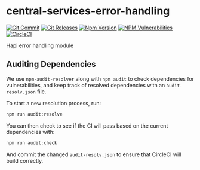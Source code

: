 # central-services-error-handling
[![Git Commit](https://img.shields.io/github/last-commit/mojaloop/central-services-error-handling.svg?style=flat)](https://github.com/mojaloop/central-services-error-handling/commits/master)
[![Git Releases](https://img.shields.io/github/release/mojaloop/central-services-error-handling.svg?style=flat)](https://github.com/mojaloop/central-services-error-handling/releases)
[![Npm Version](https://img.shields.io/npm/v/@mojaloop/central-services-error-handling.svg?style=flat)](https://www.npmjs.com/package/@mojaloop/central-services-error-handling)
[![NPM Vulnerabilities](https://img.shields.io/snyk/vulnerabilities/npm/@mojaloop/central-services-error-handling.svg?style=flat)](https://www.npmjs.com/package/@mojaloop/central-services-error-handling)
[![CircleCI](https://circleci.com/gh/mojaloop/central-services-error-handling.svg?style=svg)](https://circleci.com/gh/mojaloop/central-services-error-handling)

Hapi error handling module


## Auditing Dependencies

We use `npm-audit-resolver` along with `npm audit` to check dependencies for vulnerabilities, and keep track of resolved dependencies with an `audit-resolv.json` file.

To start a new resolution process, run:
```bash
npm run audit:resolve
```

You can then check to see if the CI will pass based on the current dependencies with:
```bash
npm run audit:check
```

And commit the changed `audit-resolv.json` to ensure that CircleCI will build correctly.

